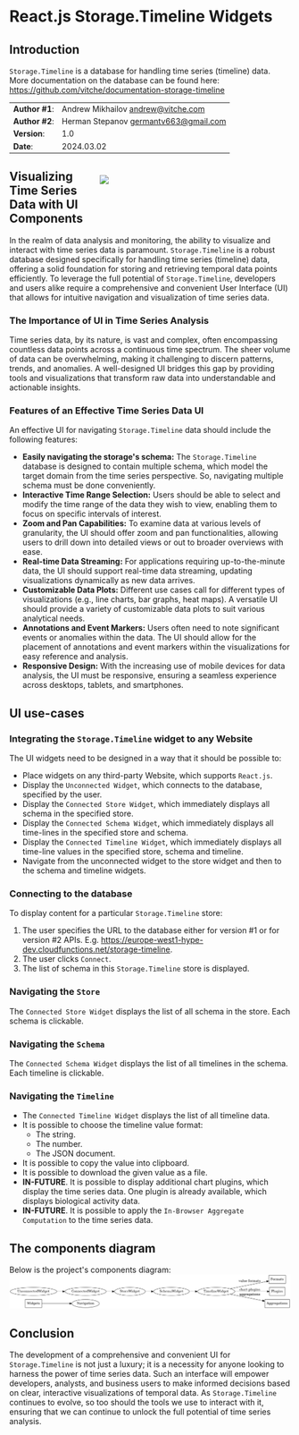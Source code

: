 # React.js Storage.Timeline Widgets

## Introduction
`Storage.Timeline` is a database for handling time series (timeline) data.
More documentation on the database can be found here:
https://github.com/vitche/documentation-storage-timeline

|                |                                         |
|----------------|-----------------------------------------|
| **Author #1**: | Andrew Mikhailov <andrew@vitche.com>    |
| **Author #2**: | Herman Stepanov <germantv663@gmail.com> |
| **Version**:   | 1.0                                     |
| **Date**:      | 2024.03.02                              |

<img src="./time-series.png" style="width: 317px; float: right; padding: 25px;">

## Visualizing Time Series Data with UI Components

In the realm of data analysis and monitoring, the ability to visualize and interact with time series data is paramount. `Storage.Timeline` is a robust database designed specifically for handling time series (timeline) data, offering a solid foundation for storing and retrieving temporal data points efficiently. To leverage the full potential of `Storage.Timeline`, developers and users alike require a comprehensive and convenient User Interface (UI) that allows for intuitive navigation and visualization of time series data.

### The Importance of UI in Time Series Analysis

Time series data, by its nature, is vast and complex, often encompassing countless data points across a continuous time spectrum. The sheer volume of data can be overwhelming, making it challenging to discern patterns, trends, and anomalies. A well-designed UI bridges this gap by providing tools and visualizations that transform raw data into understandable and actionable insights.

### Features of an Effective Time Series Data UI

An effective UI for navigating `Storage.Timeline` data should include the following features:

- **Easily navigating the storage's schema:** The `Storage.Timeline` database is designed to contain multiple schema, which model the target domain from the time series perspective. So, navigating multiple schema must be done conveniently.
- **Interactive Time Range Selection:** Users should be able to select and modify the time range of the data they wish to view, enabling them to focus on specific intervals of interest.
- **Zoom and Pan Capabilities:** To examine data at various levels of granularity, the UI should offer zoom and pan functionalities, allowing users to drill down into detailed views or out to broader overviews with ease.
- **Real-time Data Streaming:** For applications requiring up-to-the-minute data, the UI should support real-time data streaming, updating visualizations dynamically as new data arrives.
- **Customizable Data Plots:** Different use cases call for different types of visualizations (e.g., line charts, bar graphs, heat maps). A versatile UI should provide a variety of customizable data plots to suit various analytical needs.
- **Annotations and Event Markers:** Users often need to note significant events or anomalies within the data. The UI should allow for the placement of annotations and event markers within the visualizations for easy reference and analysis.
- **Responsive Design:** With the increasing use of mobile devices for data analysis, the UI must be responsive, ensuring a seamless experience across desktops, tablets, and smartphones.

## UI use-cases

### Integrating the `Storage.Timeline` widget to any Website
The UI widgets need to be designed in a way that it should be possible to:
- Place widgets on any third-party Website, which supports `React.js`.
- Display the `Unconnected Widget`, which connects to the database, specified by the user.
- Display the `Connected Store Widget`, which immediately displays all schema in the specified store.
- Display the `Connected Schema Widget`, which immediately displays all time-lines in the specified store and schema.
- Display the `Connected Timeline Widget`, which immediately displays all time-line values in the specified store, schema and timeline.
- Navigate from the unconnected widget to the store widget and then to the schema and timeline widgets.

### Connecting to the database
To display content for a particular `Storage.Timeline` store:

1. The user specifies the URL to the database either for version #1 or for version #2 APIs. E.g. https://europe-west1-hype-dev.cloudfunctions.net/storage-timeline.
2. The user clicks `Connect`.
3. The list of schema in this `Storage.Timeline` store is displayed.

### Navigating the `Store`
The `Connected Store Widget` displays the list of all schema in the store. Each schema is clickable.

### Navigating the `Schema`
The `Connected Schema Widget` displays the list of all timelines in the schema. Each timeline is clickable.

### Navigating the `Timeline`
- The `Connected Timeline Widget` displays the list of all timeline data.
- It is possible to choose the timeline value format:
  - The string.
  - The number.
  - The JSON document.
- It is possible to copy the value into clipboard.
- It is possible to download the given value as a file.
- **IN-FUTURE**. It is possible to display additional chart plugins, which display the time series data. One plugin is already available, which displays biological activity data.
- **IN-FUTURE**. It is possible to apply the `In-Browser Aggregate Computation` to the time series data.

## The components diagram
Below is the project's components diagram:
![./components.png](./components.png)

## Conclusion

The development of a comprehensive and convenient UI for `Storage.Timeline` is not just a luxury; it is a necessity for anyone looking to harness the power of time series data. Such an interface will empower developers, analysts, and business users to make informed decisions based on clear, interactive visualizations of temporal data. As `Storage.Timeline` continues to evolve, so too should the tools we use to interact with it, ensuring that we can continue to unlock the full potential of time series analysis.

